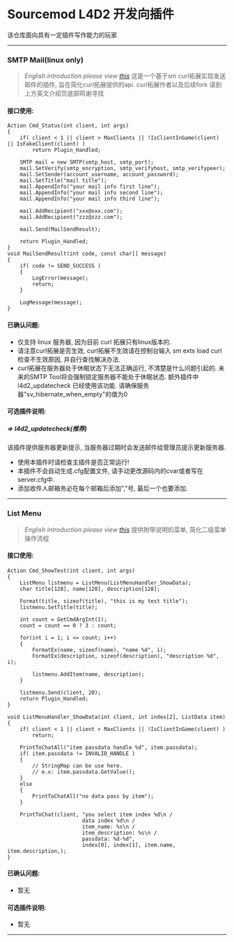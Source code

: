 # Sourcemod L4D2 开发向插件
该仓库面向具有一定插件写作能力的玩家
* * *
### SMTP Mail(linux only)
> *English introduction please view [this](https://forums.alliedmods.net/showthread.php?p=2815083#post2815083)*
这是一个基于sm curl拓展实现发送邮件的插件, 旨在简化curl拓展提供的api. curl拓展作者以及后续fork 请到上方英文介绍页底部鸣谢寻找
#### 接口使用: 
```sourcepawn
Action Cmd_Status(int client, int args)
{
    if( client < 1 || client > MaxClients || !IsClientInGame(client) || IsFakeClient(client) )
        return Plugin_Handled;

    SMTP mail = new SMTP(smtp_host, smtp_port);
    mail.SetVerify(smtp_encryption, smtp_verifyhost, smtp_verifypeer);
    mail.SetSender(account_username, account_password);
    mail.SetTitle("mail title");
    mail.AppendInfo("your mail info first line");
    mail.AppendInfo("your mail info second line");
    mail.AppendInfo("your mail info third line");

    mail.AddRecipient("xxx@xxx.com");
    mail.AddRecipient("zzz@zzz.com");

    mail.Send(MailSendResult);

    return Plugin_Handled;
}
void MailSendResult(int code, const char[] message)
{
    if( code != SEND_SUCCESS )
    {
        LogError(message);
        return;
    }

    LogMessage(message);
}  
```
#### 已确认问题: 
+ 仅支持 linux 服务器, 因为目前 curl 拓展只有linux版本的.
+ 请注意curl拓展是否生效, curl拓展不生效请在控制台输入 sm exts load curl 检查不生效原因, 并自行查找解决办法.
+ curl拓展在服务器处于休眠状态下无法正确运行, 不清楚是什么问题引起的. 未来的SMTP Tool将会强制锁定服务器不能处于休眠状态. 额外插件中 l4d2_updatecheck 已经使用该功能. 请确保服务器"sv_hibernate_when_empty"的值为0
#### 可选插件说明:
##### => l4d2_updatecheck(推荐)
该插件提供服务器更新提示, 当服务器过期时会发送邮件给管理员提示更新服务器. 
+ 使用本插件时请检查主插件是否正常运行!
+ 本插件不会自动生成.cfg配置文件, 请手动更改源码内的cvar或者写在server.cfg中.
+ 添加收件人邮箱务必在每个邮箱后添加","号, 最后一个也要添加.
* * *

### List Menu
> *English introduction please view [this](https://forums.alliedmods.net/showthread.php?p=2815083#post2815083)*
提供附带说明的菜单, 简化二级菜单操作流程
#### 接口使用: 
```sourcepawn
Action Cmd_ShowTest(int client, int args)
{
    ListMenu listmenu = ListMenu(ListMenuHandler_ShowData);
    char title[128], name[128], description[128];

    Format(title, sizeof(title), "this is my test title");
    listmenu.SetTitle(title);
    
    int count = GetCmdArgInt(1);
    count = count == 0 ? 3 : count;

    for(int i = 1; i <= count; i++)
    {
        FormatEx(name, sizeof(name), "name %d", i);
        FormatEx(description, sizeof(description), "description %d", i);

        listmenu.AddItem(name, description);
    }

    listmenu.Send(client, 20);
    return Plugin_Handled;
}

void ListMenuHandler_ShowData(int client, int index[2], ListData item)
{
    if( client < 1 || client > MaxClients || !IsClientInGame(client) )
        return;
    
    PrintToChatAll("item passdata handle %d", item.passdata);
    if( item.passdata != INVALID_HANDLE )
    {
        // StringMap can be use here.
        // e.x: item.passdata.GetValue();
    }
    else
    {
        PrintToChatAll("no data pass by item");
    }

    PrintToChat(client, "you select item index %d\n /
                        data index %d\n /
                        item_name: %s\n /
                        item_description: %s\n /
                        passdata: %d-%d", 
                        index[0], index[1], item.name, item.description,);
}
```
#### 已确认问题: 
+ 暂无
#### 可选插件说明:
+ 暂无
* * *